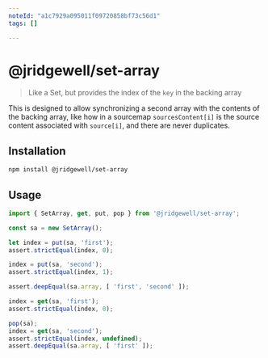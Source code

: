 ```yaml
---
noteId: "a1c7929a095011f09720858bf73c56d1"
tags: []

---
```


# @jridgewell/set-array

> Like a Set, but provides the index of the `key` in the backing array

This is designed to allow synchronizing a second array with the contents of the backing array, like
how in a sourcemap `sourcesContent[i]` is the source content associated with `source[i]`, and there
are never duplicates.

## Installation

```sh
npm install @jridgewell/set-array
```

## Usage

```js
import { SetArray, get, put, pop } from '@jridgewell/set-array';

const sa = new SetArray();

let index = put(sa, 'first');
assert.strictEqual(index, 0);

index = put(sa, 'second');
assert.strictEqual(index, 1);

assert.deepEqual(sa.array, [ 'first', 'second' ]);

index = get(sa, 'first');
assert.strictEqual(index, 0);

pop(sa);
index = get(sa, 'second');
assert.strictEqual(index, undefined);
assert.deepEqual(sa.array, [ 'first' ]);
```
